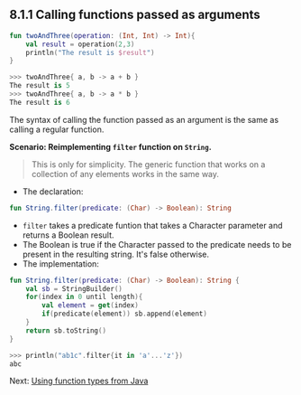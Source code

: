 ## 8.1.1 Calling functions passed as arguments

```kotlin
fun twoAndThree(operation: (Int, Int) -> Int){
    val result = operation(2,3)
    println("The result is $result")
}

>>> twoAndThree{ a, b -> a + b }
The result is 5
>>> twoAndThree{ a, b -> a * b }
The result is 6
```

The syntax of calling the function passed as an argument is the same as calling a regular function.

**Scenario: Reimplementing `filter` function on `String`.**

> This is only for simplicity. The generic function that works on a collection of any elements works in the same way.

- The declaration:

```kotlin
fun String.filter(predicate: (Char) -> Boolean): String
```

- `filter` takes a predicate funtion that takes a Character parameter and returns a Boolean result.
- The Boolean is true if the Character passed to the predicate needs to be present in the resulting string. It's false otherwise.
- The implementation:

```kotlin
fun String.filter(predicate: (Char) -> Boolean): String {
    val sb = StringBuilder()
    for(index in 0 until length){
        val element = get(index)
        if(predicate(element)) sb.append(element)
    }
    return sb.toString()
}

>>> println("ab1c".filter{it in 'a'...'z'})
abc
```

Next: [Using function types from Java](8.1.2-using-function-types-from-java.md)
